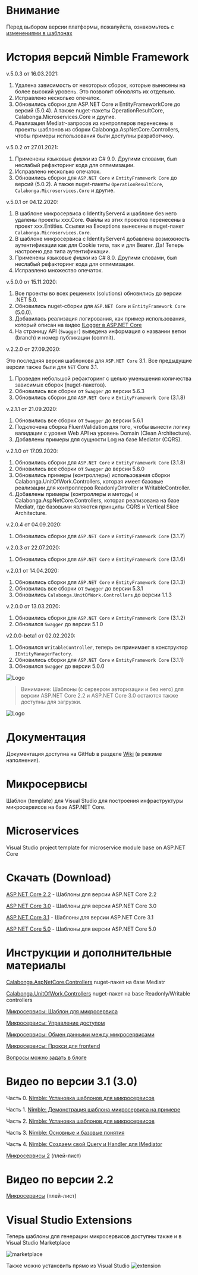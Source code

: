 # Внимание
Перед выбором версии платформы, пожалуйста, ознакомьтесь с  [изменениями в шаблонах](https://github.com/Calabonga/Microservice-Template/wiki/%D0%98%D0%B7%D0%BC%D0%B5%D0%BD%D0%B5%D0%BD%D0%B8%D1%8F-%D0%B2-%D1%88%D0%B0%D0%B1%D0%BB%D0%BE%D0%BD%D0%B0%D1%85)

# История версий Nimble Framework

v.5.0.3 от 16.03.2021:
1. Удалена зависимость от некоторых сборок, которые вынесены на более высокий уровень. Это позволит обновлять их отдельно.
2. Исправлено несколько опечаток.
3. Обновились сборки для ASP.NET Core и EntityFrameworkCore до версий (5.0.4). А также nuget-пакеты OperationResultCore, Calabonga.Microservices.Core и другие.
4. Реализация Mediatr-запросов из контроллеров перенесены в проекты шаблонов из сборки Calabonga.AspNetCore.Controllers, чтобы примеры использования были доступны разработчику.

v.5.0.2 от 27.01.2021:
1. Применены языковые *фишки* из C# 9.0. Другими словами, был неслабый рефакторинг кода для оптимизации.
2. Исправлено несколько опечаток.
3. Обновились сборки для `ASP.NET Core` и `EntityFramework Core` до версий (5.0.2). А также nuget-пакеты `OperationResultCore`, `Calabonga.Microservices.Core` и другие.

v.5.0.1 от 04.12.2020:
1. В шаблоне микросервиса с IdentityServer4 и шаблоне без него удалены проекты xxx.Core. Файлы из этих проектов перенесены в проект xxx.Entities. Ссылки на Exceptions вынесены в nuget-пакет `Calabonga.Microservices.Core`.
2. В шаблоне микросервиса с IdentityServer4 добавлена возможность аутентификации как для Cookie типа, так и для Bearer. Да! Теперь настроено два типа аутентификации.
3. Применены языковые *фишки* из C# 8.0. Другими словами, был неслабый рефакторинг кода для оптимизации.
4. Исправлено множество опечаток.

v.5.0.0 от 15.11.2020:
1. Все проекты во всех решениях (solutions) обновились до версии .NET 5.0.
2. Обновились nuget-сборки для `ASP.NET Core` и `EntityFramework Core` (5.0.0).
3. Добавилась реализация логирования, как пример использования, который описан на видео [ILogger в ASP.NET Core](https://youtu.be/09EVKgHgwnM)
4. На страницу API (`Swagger`) выведена информация о названии ветки (branch) и номер публикации (commit).

v.2.2.0 от 27.09.2020:

Это последняя версия шаблоновя для `ASP.NET Core` 3.1. Все предыдущие версии также были для `NET` Core 3.1. 

1. Проведен небольшой рефакторинг с целью уменьшения количества зависимых сборок (nuget-пакетов).
2. Обновились все сборки от `Swagger` до версии 5.6.3
3. Обновились сборки для `ASP.NET Core` и `EntityFramework Core` (3.1.8)

v.2.1.1 от 21.09.2020:
1. Обновились все сборки от `Swagger` до версии 5.6.1
2. Подключена сборка FluentValidation для того, чтобы вынести логику валидации с уровня Web API на уровень Domain (Clean Architecture).
3. Добавлены примеры для сущности Log на базе Mediator (CQRS).

v.2.1.0 от 17.09.2020:
1. Обновились сборки для `ASP.NET Core` и `EntityFramework Core` (3.1.8)
2. Обновились все сборки от `Swagger` до версии 5.6.0
3. Обновились примеры (контроллеры) использования сборки Calabonga.UnitOfWork.Controllers, которая имеет базовые реализации для контроллеров ReadonlyOntroller и WritableController.
4. Добавлены примеры (контроллеры и методы) и Calabonga.AspNetCore.Controllers, которая реализована на базе Mediatr, где базовыми являются принципы CQRS и Vertical Slice Architecture.

v.2.0.4 от 04.09.2020:
1. Обновились сборки для `ASP.NET Core` и `EntityFramework Core` (3.1.7)

v.2.0.3 от 22.07.2020:
1. Обновились сборки для `ASP.NET Core` и `EntityFramework Core` (3.1.6)

v.2.0.1 от 14.04.2020:
1. Обновились сборки для `ASP.NET Core` и `EntityFramework Core` (3.1.3)
2. Обновились все сборки от `Swagger` до версии 5.3.1
3. Обновились `Calabonga.UnitOfWork.Controllers` до версии 1.1.3

v.2.0.0 от 13.03.2020:
1. Обновились сборки для `ASP.NET Core` и `EntityFramework Core` (3.1.2)
2. Обновился `Swagger` до версии 5.1.0


v2.0.0-beta1 от 02.02.2020:
1. Обновился `WritableController`, теперь он принимает в конструктор `IEntityManagerFactory`.
2. Обновились сборки для `ASP.NET Core` и `EntityFramework Core` (3.1.1)
3. Обновился `Swagger` до версии 5.0.0

![Logo](/Whatnot/MicriserviceArchitecture31.png)

>Винимание: Шаблоны (с сервером авторизации и без него) для версии ASP.NET Core 2.2 и ASP.NET Core 3.0 остаются также доступны для загрузки. 

![Logo](/Whatnot/MicriserviceArchitecture.png)

# Документация
Документация доступна на GitHub в разделе [Wiki](https://github.com/Calabonga/Microservice-Template/wiki/Nimble-Microservice-Templates) (в режиме наполнения).

# Микросервисы
Шаблон (template) для Visual Studio для построения инфраструктуры микросервисов на базе ASP.NET Core.

# Microservices
Visual Studio project template for microservice module base on ASP.NET Core

# Скачать (Download)
[ASP.NET Core 2.2](https://github.com/Calabonga/microservice-template/tree/master/Output/AspNetCore-v.2.2) - Шаблоны для версии ASP.NET Core 2.2

[ASP NET Core 3.0](https://github.com/Calabonga/microservice-template/tree/master/Output/AspNetCore-v.3.0) - Шаблоны для версии ASP.NET Core 3.0

[ASP NET Core 3.1](https://github.com/Calabonga/microservice-template/tree/master/Output/AspNetCore-v.3.1) - Шаблоны для версии ASP.NET Core 3.1

[ASP NET Core 5.0](https://github.com/Calabonga/microservice-template/tree/master/Output/AspNetCore-v.5.0) - Шаблоны для версии ASP.NET Core 5.0

# Инструкции и дополнительные материалы

[Calabonga.AspNetCore.Controllers](https://github.com/Calabonga/Calabonga.AspNetCore.Controllers/) nuget-пакет на базе Mediatr

[Calabonga.UnitOfWork.Controllers](https://github.com/Calabonga/Calabonga.UnitOfWork.Controllers) nuget-пакет на base Readonly/Writable controllers

[Микросервисы: Шаблон для микросервиса](https://www.calabonga.net/blog/post/microservises-template)

[Микросервисы: Управление доступом](https://www.calabonga.net/blog/post/mikroservisy-3-centralizovannoe-upravlenie-dostupom)

[Микросервисы: Обмен данными между микросервисами](https://www.calabonga.net/blog/post/reshenie-obmen-dannym-mezhdu-mikroservisami)

[Микросервисы: Прокси для frontend](https://www.calabonga.net/blog/post/odin-frontend-dolzhen-rabotat-tolko-so-svoim-backend)

[Вопросы можно задать в блоге](https://www.calabonga.net/blog)

# Видео по версии 3.1 (3.0)

Часть 0. [Nimble: Установка шаблонов для микросервисов](https://youtu.be/rc0wvL0jlzc)

Часть 1. [Nimble: Демонстрация шаблона микросервиса на примере](https://youtu.be/N0dRGGV2iEg)

Часть 2. [Nimble: Установка шаблонов для микросервисов](https://youtu.be/rc0wvL0jlzc)

Часть 3. [Nimble: Основные и базовые понятия](https://youtu.be/WbSwp1Aa7hM)

Часть 4. [Nimble: Создаем свой Query и Handler для IMediator](https://youtu.be/wUfT5aLHVV8)

[Микросервисы 2](https://www.youtube.com/playlist?list=PLIB8be7sunXMh9dckizdXz65hLX_HRzlc) (плей-лист)

# Видео по версии 2.2

[Микросервисы](https://www.youtube.com/playlist?list=PLIB8be7sunXMXTZKptqEtXAACpsYZdzi_) (плей-лист)

# Visual Studio Extensions

Теперь шаблоны для генерации микросервисов доступны также и в Visual Studio Marketplace

![marketplace](https://github.com/Calabonga/Microservice-Template/blob/master/Whatnot/vs-extension-market-view.png)

Также можно установить прямо из Visual Studio 
![extension](https://github.com/Calabonga/Microservice-Template/blob/master/Whatnot/vs-extension.png)

